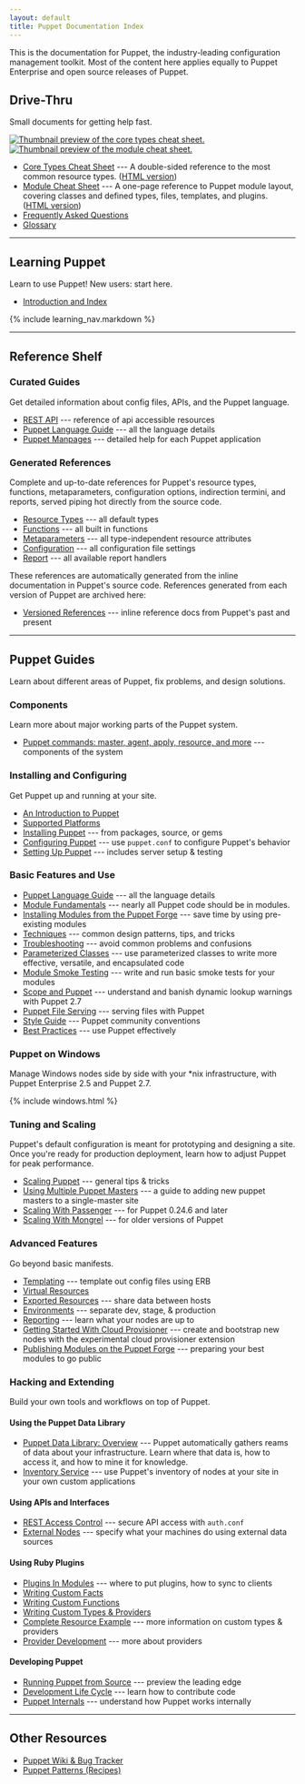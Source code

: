 ```yaml
---
layout: default
title: Puppet Documentation Index
---
```


This is the documentation for Puppet, the industry-leading configuration management toolkit. Most of the content here applies equally to Puppet Enterprise and open source releases of Puppet. 

Drive-Thru
----------

Small documents for getting help fast.

<a href="/puppet_core_types_cheatsheet.pdf"><img src="/images/puppet_core_types_cheatsheet_thumbnail.png" alt="Thumbnail preview of the core types cheat sheet."></a> <a href="/module_cheat_sheet.pdf"><img src="/images/module_cheat_sheet_thumbnail.png" alt="Thumbnail preview of the module cheat sheet."></a>

* [Core Types Cheat Sheet](/puppet_core_types_cheatsheet.pdf) --- A double-sided reference to the most common resource types. ([HTML version](http://projects.puppetlabs.com/projects/puppet/wiki/Core_Types_Cheat_Sheet/))
* [Module Cheat Sheet](/module_cheat_sheet.pdf) --- A one-page reference to Puppet module layout, covering classes and defined types, files, templates, and plugins. ([HTML version](/module_cheat_sheet.html))
* [Frequently Asked Questions](/guides/faq.html)
* [Glossary](/references/glossary.html)

* * * 

Learning Puppet
---------------

Learn to use Puppet! New users: start here.

* [Introduction and Index](/learning/)

{% include learning_nav.markdown %}

* * * 

Reference Shelf
---------------

### Curated Guides

Get detailed information about config files, APIs, and the Puppet language.

* [REST API](/guides/rest_api.html) --- reference of api accessible resources
* [Puppet Language Guide](/guides/language_guide.html) --- all the language details
* [Puppet Manpages](/man/) --- detailed help for each Puppet application

### Generated References

Complete and up-to-date references for Puppet's resource types, functions, metaparameters, configuration options, indirection termini, and reports, served piping hot directly from the source code.

* [Resource Types](/references/stable/type.html) --- all default types
* [Functions](/references/stable/function.html) --- all built in functions
* [Metaparameters](/references/stable/metaparameter.html) --- all type-independent resource attributes
* [Configuration](/references/stable/configuration.html) --- all configuration file settings
* [Report](/references/stable/report.html) --- all available report handlers

These references are automatically generated from the inline documentation in Puppet's source code. References generated from each version of Puppet are archived here:

* [Versioned References](references/) --- inline reference docs from Puppet's past and present

* * * 

Puppet Guides
-------------

Learn about different areas of Puppet, fix problems, and design solutions.

### Components

Learn more about major working parts of the Puppet system.

* [Puppet commands: master, agent, apply, resource, and more](/guides/tools.html) --- components of the system

### Installing and Configuring

Get Puppet up and running at your site.

* [An Introduction to Puppet](/guides/introduction.html)
* [Supported Platforms](/guides/platforms.html)
* [Installing Puppet](/guides/installation.html) --- from packages, source, or gems
* [Configuring Puppet](/guides/configuring.html) --- use `puppet.conf` to configure Puppet's behavior
* [Setting Up Puppet](/guides/setting_up.html) --- includes server setup & testing

### Basic Features and Use

* [Puppet Language Guide](/guides/language_guide.html) --- all the language details
* [Module Fundamentals](/puppet/2.7/reference/modules_fundamentals.html) --- nearly all Puppet code should be in modules.
* [Installing Modules from the Puppet Forge](/puppet/2.7/reference/modules_installing.html) --- save time by using pre-existing modules
* [Techniques](/guides/techniques.html) --- common design patterns, tips, and tricks
* [Troubleshooting](/guides/troubleshooting.html) --- avoid common problems and confusions
* [Parameterized Classes](/guides/parameterized_classes.html) --- use parameterized classes to write more effective, versatile, and encapsulated code
* [Module Smoke Testing](/guides/tests_smoke.html) --- write and run basic smoke tests for your modules
* [Scope and Puppet](/guides/scope_and_puppet.html) --- understand and banish dynamic lookup warnings with Puppet 2.7
* [Puppet File Serving](/guides/file_serving.html) --- serving files with Puppet
* [Style Guide](/guides/style_guide.html) --- Puppet community conventions
* [Best Practices](/guides/best_practices.html) --- use Puppet effectively

### Puppet on Windows

Manage Windows nodes side by side with your \*nix infrastructure, with Puppet Enterprise 2.5 and Puppet 2.7.

{% include windows.html %}

### Tuning and Scaling

Puppet's default configuration is meant for prototyping and designing a site. Once you're ready for production deployment, learn how to adjust Puppet for peak performance.

* [Scaling Puppet](/guides/scaling.html) --- general tips & tricks
* [Using Multiple Puppet Masters](/guides/scaling_multiple_masters.html) --- a guide to adding new puppet masters to a single-master site
* [Scaling With Passenger](/guides/passenger.html) --- for Puppet 0.24.6 and later
* [Scaling With Mongrel](/guides/mongrel.html) --- for older versions of Puppet

### Advanced Features

Go beyond basic manifests.

* [Templating](/guides/templating.html) --- template out config files using ERB
* [Virtual Resources](/guides/virtual_resources.html)
* [Exported Resources](/guides/exported_resources.html) --- share data between hosts
* [Environments](/guides/environment.html) --- separate dev, stage, & production
* [Reporting](/guides/reporting.html) --- learn what your nodes are up to
* [Getting Started With Cloud Provisioner](/guides/cloud_pack_getting_started.html) --- create and bootstrap new nodes with the experimental cloud provisioner extension
* [Publishing Modules on the Puppet Forge](/puppet/2.7/reference/modules_publishing.html) --- preparing your best modules to go public

### Hacking and Extending

Build your own tools and workflows on top of Puppet.

#### Using the Puppet Data Library

* [Puppet Data Library: Overview](/guides/puppet_data_library.html) --- Puppet automatically gathers reams of data about your infrastructure. Learn where that data is, how to access it, and how to mine it for knowledge.
* [Inventory Service](/guides/inventory_service.html) --- use Puppet's inventory of nodes at your site in your own custom applications

#### Using APIs and Interfaces

* [REST Access Control](/guides/rest_auth_conf.html) --- secure API access with `auth.conf`
* [External Nodes](/guides/external_nodes.html) --- specify what your machines do using external data sources

#### Using Ruby Plugins

* [Plugins In Modules](/guides/plugins_in_modules.html) --- where to put plugins, how to sync to clients
* [Writing Custom Facts](/guides/custom_facts.html)
* [Writing Custom Functions](/guides/custom_functions.html)
* [Writing Custom Types & Providers](/guides/custom_types.html)
* [Complete Resource Example](/guides/complete_resource_example.html) --- more information on custom types & providers
* [Provider Development](/guides/provider_development.html) --- more about providers

#### Developing Puppet

* [Running Puppet from Source](/guides/from_source.html) --- preview the leading edge
* [Development Life Cycle](/guides/development_lifecycle.html) --- learn how to contribute code
* [Puppet Internals](/guides/puppet_internals.html) --- understand how
  Puppet works internally

* * * 

Other Resources
---------------

* [Puppet Wiki & Bug Tracker](http://projects.puppetlabs.com/)
* [Puppet Patterns (Recipes)](http://projects.puppetlabs.com/projects/puppet/wiki/Recipes)
